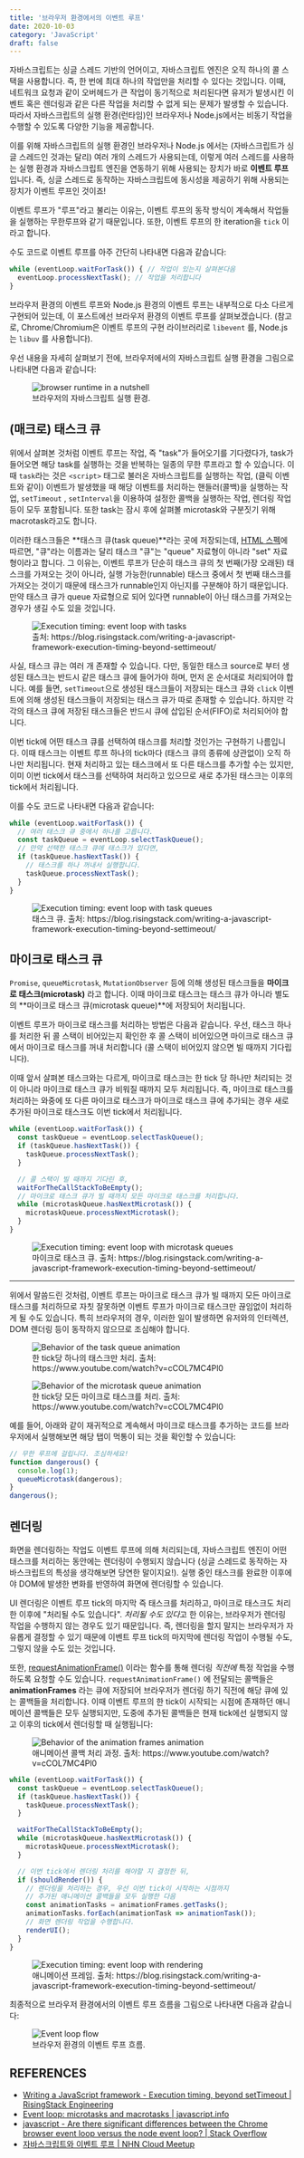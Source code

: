```yaml
---
title: '브라우저 환경에서의 이벤트 루프'
date: 2020-10-03
category: 'JavaScript'
draft: false
---
```


자바스크립트는 싱글 스레드 기반의 언어이고, 자바스크립트 엔진은 오직 하나의 콜 스택을 사용합니다. 즉, 한 번에 최대 하나의 작업만을 처리할 수 있다는 것입니다. 이때, 네트워크 요청과 같이 오버헤드가 큰 작업이 동기적으로 처리된다면 유저가 발생시킨 이벤트 혹은 렌더링과 같은 다른 작업을 처리할 수 없게 되는 문제가 발생할 수 있습니다. 따라서 자바스크립트의 실행 환경(런타임)인 브라우저나 Node.js에서는 비동기 작업을 수행할 수 있도록 다양한 기능을 제공합니다.

이를 위해 자바스크립트의 실행 환경인 브라우저나 Node.js 에서는 (자바스크립트가 싱글 스레드인 것과는 달리) 여러 개의 스레드가 사용되는데, 이렇게 여러 스레드를 사용하는 실행 환경과 자바스크립트 엔진을 연동하기 위해 사용되는 장치가 바로 **이벤트 루프**입니다. 즉, 싱글 스레드로 동작하는 자바스크립트에 동시성을 제공하기 위해 사용되는 장치가 이벤트 루프인 것이죠!

이벤트 루프가 "루프"라고 불리는 이유는, 이벤트 루프의 동작 방식이 계속해서 작업들을 실행하는 무한루프와 같기 때문입니다. 또한, 이벤트 루프의 한 iteration을 `tick` 이라고 합니다. 

수도 코드로 이벤트 루프를 아주 간단히 나타내면 다음과 같습니다:

```js
while (eventLoop.waitForTask()) { // 작업이 있는지 살펴본다음
  eventLoop.processNextTask(); // 작업을 처리합니다
}
```

브라우저 환경의 이벤트 루프와 Node.js 환경의 이벤트 루프는 내부적으로 다소 다르게 구현되어 있는데, 이 포스트에선 브라우저 환경의 이벤트 루프를 살펴보겠습니다. (참고로, Chrome/Chromium은 이벤트 루프의 구현 라이브러리로 `libevent` 를, Node.js는 `libuv` 를 사용합니다).

우선 내용을 자세히 살펴보기 전에, 브라우저에서의 자바스크립트 실행 환경을 그림으로 나타내면 다음과 같습니다:

<figure>
    <img src="https://cdn.jsdelivr.net/gh/jaehyeon48/jaehyeon48.github.io@master/assets/images/javascript/browser_event_loop/browser_runtime_in_a_nutshell.png" alt="browser runtime in a nutshell" />
    <figcaption>브라우저의 자바스크립트 실행 환경.</figcaption>
</figure>

## (매크로) 태스크 큐

위에서 살펴본 것처럼 이벤트 루프는 작업, 즉 "task"가 들어오기를 기다렸다가, task가 들어오면 해당 task를 실행하는 것을 반복하는 일종의 무한 루프라고 할 수 있습니다. 이때 `task`라는 것은 `<script>` 태그로 불러온 자바스크립트를 실행하는 작업, (클릭 이벤트와 같이) 이벤트가 발생했을 때 해당 이벤트를 처리하는 핸들러(콜백)을 실행하는 작업, `setTimeout` , `setInterval`을 이용하여 설정한 콜백을 실행하는 작업, 렌더링 작업등이 모두 포함됩니다. 또한 task는 잠시 후에 살펴볼 microtask와 구분짓기 위해 macrotask라고도 합니다.

이러한 태스크들은 **태스크 큐(task queue)**라는 곳에 저장되는데, [HTML 스펙](https://html.spec.whatwg.org/multipage/webappapis.html#event-loops)에 따르면, "큐"라는 이름과는 달리 태스크 "큐"는 "queue" 자료형이 아니라 "set" 자료형이라고 합니다. 그 이유는, 이벤트 루프가 단순히 태스크 큐의 첫 번째(가장 오래된) 태스크를 가져오는 것이 아니라, 실행 가능한(runnable) 태스크 중에서 첫 번째 태스크를 가져오는 것이기 때문에 태스크가 runnable인지 아닌지를 구분해야 하기 때문입니다. 만약 태스크 큐가 queue 자료형으로 되어 있다면 runnable이 아닌 태스크를 가져오는 경우가 생길 수도 있을 것입니다.

<figure>
    <img src="https://cdn.jsdelivr.net/gh/jaehyeon48/jaehyeon48.github.io@master/assets/images/javascript/browser_event_loop/Execution_timing_event_loop_with_tasks.png" alt="Execution timing: event loop with tasks" />
    <figcaption>출처: https://blog.risingstack.com/writing-a-javascript-framework-execution-timing-beyond-settimeout/</figcaption>
</figure>

사실, 태스크 큐는 여러 개 존재할 수 있습니다. 다만, 동일한 태스크 source로 부터 생성된 태스크는 반드시 같은 태스크 큐에 들어가야 하며, 먼저 온 순서대로 처리되어야 합니다. 예를 들면, `setTimeout`으로 생성된 태스크들이 저장되는 태스크 큐와 `click` 이벤트에 의해 생성된 태스크들이 저장되는 태스크 큐가 따로 존재할 수 있습니다. 하지만 각각의 태스크 큐에 저장된 태스크들은 반드시 큐에 삽입된 순서(FIFO)로 처리되어야 합니다.

이번 tick에 어떤 태스크 큐를 선택하여 태스크를 처리할 것인가는 구현하기 나름입니다. 이때 태스크는 이벤트 루프 하나의 tick마다 (태스크 큐의 종류에 상관없이) 오직 하나만 처리됩니다. 현재 처리하고 있는 태스크에서 또 다른 태스크를 추가할 수는 있지만, 이미 이번 tick에서 태스크를 선택하여 처리하고 있으므로 새로 추가된 태스크는 이후의 tick에서 처리됩니다.

이를 수도 코드로 나타내면 다음과 같습니다:

```js
while (eventLoop.waitForTask()) {
  // 여러 태스크 큐 중에서 하나를 고릅니다.
  const taskQueue = eventLoop.selectTaskQueue();
  // 만약 선택한 태스크 큐에 태스크가 있다면,
  if (taskQueue.hasNextTask()) {
    // 태스크를 하나 꺼내서 실행합니다.
    taskQueue.processNextTask();
  }
}
```

<figure>
  <img src="https://cdn.jsdelivr.net/gh/jaehyeon48/jaehyeon48.github.io@master/assets/images/javascript/browser_event_loop/Execution_timing_event_loop_with_task_queues.png" alt="Execution timing: event loop with task queues" />
  <figcaption>태스크 큐. 출처: https://blog.risingstack.com/writing-a-javascript-framework-execution-timing-beyond-settimeout/</figcaption>
</figure>

## 마이크로 태스크 큐

`Promise`, `queueMicrotask`, `MutationObserver` 등에 의해 생성된 태스크들을 **마이크로 태스크(microtask)** 라고 합니다. 이때 마이크로 태스크는 태스크 큐가 아니라 별도의 **마이크로 태스크 큐(microtask queue)**에 저장되어 처리됩니다.

이벤트 루프가 마이크로 태스크를 처리하는 방법은 다음과 같습니다. 우선, 태스크 하나를 처리한 뒤 콜 스택이 비어있는지 확인한 후 콜 스택이 비어있으면 마이크로 태스크 큐에서 마이크로 태스크를 꺼내 처리합니다 (콜 스택이 비어있지 않으면 빌 때까지 기다립니다).

이때 앞서 살펴본 태스크와는 다르게, 마이크로 태스크는 한 tick 당 하나만 처리되는 것이 아니라 마이크로 태스크 큐가 비워질 때까지 모두 처리됩니다. 즉, 마이크로 태스크를 처리하는 와중에 또 다른 마이크로 태스크가 마이크로 태스크 큐에 추가되는 경우 새로 추가된 마이크로 태스크도 이번 tick에서 처리됩니다.

```js
while (eventLoop.waitForTask()) {
  const taskQueue = eventLoop.selectTaskQueue();
  if (taskQueue.hasNextTask()) {
    taskQueue.processNextTask();
  }

  // 콜 스택이 빌 때까지 기다린 후,
  waitForTheCallStackToBeEmpty();
  // 마이크로 태스크 큐가 빌 때까지 모든 마이크로 태스크를 처리합니다.
  while (microtaskQueue.hasNextMicrotask()) {
    microtaskQueue.processNextMicrotask();
  }
}
```

<figure>
    <img src="https://cdn.jsdelivr.net/gh/jaehyeon48/jaehyeon48.github.io@master/assets/images/javascript/browser_event_loop/Execution_timing_event_loop_with_microtask_queue.png" alt="Execution timing: event loop with microtask queues" />
    <figcaption>마이크로 태스크 큐. 출처: https://blog.risingstack.com/writing-a-javascript-framework-execution-timing-beyond-settimeout/</figcaption>
</figure>

<hr />

위에서 말씀드린 것처럼, 이벤트 루프는 마이크로 태스크 큐가 빌 때까지 모든 마이크로 태스크를 처리하므로 자칫 잘못하면 이벤트 루프가 마이크로 태스크만 끊임없이 처리하게 될 수도 있습니다. 특히 브라우저의 경우, 이러한 일이 발생하면 유저와의 인터렉션, DOM 렌더링 등이 동작하지 않으므로 조심해야 합니다.

<figure>
    <img src="https://cdn.jsdelivr.net/gh/jaehyeon48/jaehyeon48.github.io@master/assets/images/javascript/browser_event_loop/taskqueue.gif" alt="Behavior of the task queue animation" />
    <figcaption>한 tick당 하나의 태스크만 처리. 출처: https://www.youtube.com/watch?v=cCOL7MC4Pl0</figcaption>
</figure>

<figure>
    <img src="https://cdn.jsdelivr.net/gh/jaehyeon48/jaehyeon48.github.io@master/assets/images/javascript/browser_event_loop/microtaskqueue.gif" alt="Behavior of the microtask queue animation" />
    <figcaption>한 tick당 모든 마이크로 태스크를 처리. 출처: https://www.youtube.com/watch?v=cCOL7MC4Pl0</figcaption>
</figure>

예를 들어, 아래와 같이 재귀적으로 계속해서 마이크로 태스크를 추가하는 코드를 브라우저에서 실행해보면 해당 탭이 먹통이 되는 것을 확인할 수 있습니다: 

```js
// 무한 루프에 걸립니다. 조심하세요!
function dangerous() {
  console.log(1);
  queueMicrotask(dangerous);
}
dangerous();
```

## 렌더링

화면을 렌더링하는 작업도 이벤트 루프에 의해 처리되는데, 자바스크립트 엔진이 어떤 태스크를 처리하는 동안에는 렌더링이 수행되지 않습니다 (싱글 스레드로 동작하는 자바스크립트의 특성을 생각해보면 당연한 말이지요!). 실행 중인 태스크를 완료한 이후에야 DOM에 발생한 변화를 반영하여 화면에 렌더링할 수 있습니다.

UI 렌더링은 이벤트 루프 tick의 마지막 즉 태스크를 처리하고, 마이크로 태스크도 처리한 이후에 "처리될 수도 있습니다". *처리될 수도 있다*고 한 이유는, 브라우저가 렌더링 작업을 수행하지 않는 경우도 있기 때문입니다. 즉, 렌더링을 할지 말지는 브라우저가 자유롭게 결정할 수 있기 때문에 이벤트 루프 tick의 마지막에 렌더링 작업이 수행될 수도, 그렇지 않을 수도 있는 것입니다.

또한, [requestAnimationFrame()](https://developer.mozilla.org/en-US/docs/Web/API/window/requestAnimationFrame) 이라는 함수를 통해 렌더링 *직전에* 특정 작업을 수행하도록 요청할 수도 있습니다. `requestAnimationFrame()` 에 전달되는 콜백들은 **animationFrames** 라는 큐에 저장되어 브라우저가 렌더링 하기 직전에 해당 큐에 있는 콜백들을 처리합니다. 이때 이벤트 루프의 한 tick이 시작되는 시점에 존재하던 애니메이션 콜백들은 모두 실행되지만, 도중에 추가된 콜백들은 현재 tick에선 실행되지 않고 이후의 tick에서 렌더링할 때 실행됩니다:

<figure>
    <img src="https://cdn.jsdelivr.net/gh/jaehyeon48/jaehyeon48.github.io@master/assets/images/javascript/browser_event_loop/animationframes.gif" alt="Behavior of the animation frames animation" />
    <figcaption>애니메이션 콜백 처리 과정. 출처: https://www.youtube.com/watch?v=cCOL7MC4Pl0</figcaption>
</figure>

```js
while (eventLoop.waitForTask()) {
  const taskQueue = eventLoop.selectTaskQueue();
  if (taskQueue.hasNextTask()) {
    taskQueue.processNextTask();
  }

  waitForTheCallStackToBeEmpty();
  while (microtaskQueue.hasNextMicrotask()) {
    microtaskQueue.processNextMicrotask();
  }

  // 이번 tick에서 렌더링 처리를 해야할 지 결정한 뒤,
  if (shouldRender()) {
    // 렌더링을 처리하는 경우, 우선 이번 tick이 시작하는 시점까지
    // 추가된 애니메이션 콜백들을 모두 실행한 다음
    const animationTasks = animationFrames.getTasks();
    animationTasks.forEach(animationTask => animationTask());
    // 화면 렌더링 작업을 수행합니다.
    renderUI();
  }
}
```

<figure>
    <img src="https://cdn.jsdelivr.net/gh/jaehyeon48/jaehyeon48.github.io@master/assets/images/javascript/browser_event_loop/Execution_timing_event_loop_with_rendering.png" alt="Execution timing: event loop with rendering" />
    <figcaption>애니메이션 프레임. 출처: https://blog.risingstack.com/writing-a-javascript-framework-execution-timing-beyond-settimeout/</figcaption>
</figure>

최종적으로 브라우저 환경에서의 이벤트 루프 흐름을 그림으로 나타내면 다음과 같습니다:

<figure>
    <img src="https://cdn.jsdelivr.net/gh/jaehyeon48/jaehyeon48.github.io@master/assets/images/javascript/browser_event_loop/event_loop_flow.png" alt="Event loop flow" />
    <figcaption>브라우저 환경의 이벤트 루프 흐름.</figcaption>
</figure>

## REFERENCES

- [Writing a JavaScript framework - Execution timing, beyond setTimeout | RisingStack Engineering](https://blog.risingstack.com/writing-a-javascript-framework-execution-timing-beyond-settimeout/)
- [Event loop: microtasks and macrotasks | javascript.info](https://javascript.info/event-loop)
- [javascript - Are there significant differences between the Chrome browser event loop versus the node event loop? | Stack Overflow](https://stackoverflow.com/questions/25750884/are-there-significant-differences-between-the-chrome-browser-event-loop-versus-t)
- [자바스크립트와 이벤트 루프 | NHN Cloud Meetup](https://meetup.toast.com/posts/89)
